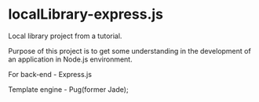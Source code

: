 # localLibrary-express.js
Local library project from a tutorial.

Purpose of this project is to get some understanding in the development of an application in Node.js environment.

For back-end - Express.js

Template engine - Pug(former Jade);

